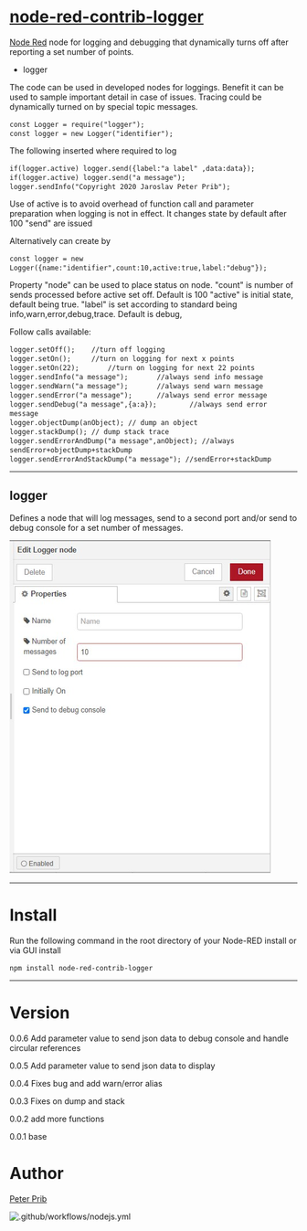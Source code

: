 # [node-red-contrib-logger][2]

[Node Red][1] node for logging and debugging that dynamically turns off after reporting a set number of points.

* logger

The code can be used in developed nodes for loggings. Benefit it can be used to sample important detail in case of issues.  Tracing could be dynamically turned on by special topic messages. 


	const Logger = require("logger");
	const logger = new Logger("identifier");


The following inserted where required to log

	if(logger.active) logger.send({label:"a label" ,data:data});
	if(logger.active) logger.send("a message");
	logger.sendInfo("Copyright 2020 Jaroslav Peter Prib");

Use of active is to avoid overhead of function call and parameter preparation when logging is not in effect. It changes state by default after 100 "send" are issued

Alternatively can create by
	
	const logger = new Logger({name:"identifier",count:10,active:true,label:"debug"});

Property "node" can be used to place status on node.
"count" is number of sends processed before active set off. Default is 100
"active" is initial state, default being true.
"label" is set according to standard being info,warn,error,debug,trace.  Default is debug,

Follow calls available: 

	logger.setOff();	//turn off logging
	logger.setOn();		//turn on logging for next x points
	logger.setOn(22);		//turn on logging for next 22 points
	logger.sendInfo("a message"); 		//always send info message 
	logger.sendWarn("a message"); 		//always send warn message 
	logger.sendError("a message"); 		//always send error message 
	logger.sendDebug("a message",{a:a}); 		//always send error message 
	logger.objectDump(anObject); // dump an object
	logger.stackDump(); // dump stack trace
	logger.sendErrorAndDump("a message",anObject); //always sendError+objectDump+stackDump
	logger.sendErrorAndStackDump("a message"); //sendError+stackDump

------------------------------------------------------------

## logger

Defines a node that will log messages, send to a second port and/or send to debug console for a set number of messages. 

![logger](documentation/logger.JPG "logger")

------------------------------------------------------------

# Install

Run the following command in the root directory of your Node-RED install or via GUI install

    npm install node-red-contrib-logger


------------------------------------------------------------

# Version

0.0.6 Add parameter value to send json data to debug console and handle circular references

0.0.5 Add parameter value to send json data to display

0.0.4 Fixes bug and add warn/error alias

0.0.3 Fixes on dump and stack

0.0.2 add more functions

0.0.1 base

# Author

[Peter Prib][3]

[1]: http://nodered.org "node-red home page"

[2]: https://www.npmjs.com/package/node-red-contrib-logger "source code"

[3]: https://github.com/peterprib "base github"

![.github/workflows/nodejs.yml](https://github.com/peterprib/node-red-contrib-logger/workflows/.github/workflows/nodejs.yml/badge.svg?event=release)